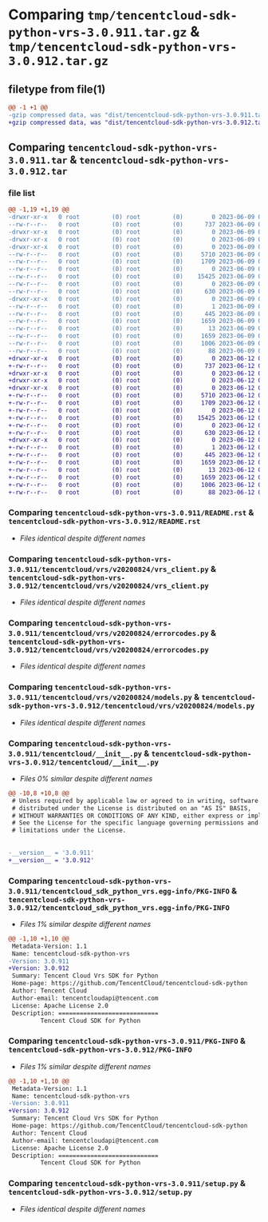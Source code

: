 # Comparing `tmp/tencentcloud-sdk-python-vrs-3.0.911.tar.gz` & `tmp/tencentcloud-sdk-python-vrs-3.0.912.tar.gz`

## filetype from file(1)

```diff
@@ -1 +1 @@
-gzip compressed data, was "dist/tencentcloud-sdk-python-vrs-3.0.911.tar", last modified: Fri Jun  9 02:31:37 2023, max compression
+gzip compressed data, was "dist/tencentcloud-sdk-python-vrs-3.0.912.tar", last modified: Mon Jun 12 03:16:16 2023, max compression
```

## Comparing `tencentcloud-sdk-python-vrs-3.0.911.tar` & `tencentcloud-sdk-python-vrs-3.0.912.tar`

### file list

```diff
@@ -1,19 +1,19 @@
-drwxr-xr-x   0 root         (0) root         (0)        0 2023-06-09 02:31:37.000000 tencentcloud-sdk-python-vrs-3.0.911/
--rw-r--r--   0 root         (0) root         (0)      737 2023-06-09 02:31:37.000000 tencentcloud-sdk-python-vrs-3.0.911/README.rst
-drwxr-xr-x   0 root         (0) root         (0)        0 2023-06-09 02:31:37.000000 tencentcloud-sdk-python-vrs-3.0.911/tencentcloud/
-drwxr-xr-x   0 root         (0) root         (0)        0 2023-06-09 02:31:37.000000 tencentcloud-sdk-python-vrs-3.0.911/tencentcloud/vrs/
-drwxr-xr-x   0 root         (0) root         (0)        0 2023-06-09 02:31:37.000000 tencentcloud-sdk-python-vrs-3.0.911/tencentcloud/vrs/v20200824/
--rw-r--r--   0 root         (0) root         (0)     5710 2023-06-09 02:31:37.000000 tencentcloud-sdk-python-vrs-3.0.911/tencentcloud/vrs/v20200824/vrs_client.py
--rw-r--r--   0 root         (0) root         (0)     1709 2023-06-09 02:31:37.000000 tencentcloud-sdk-python-vrs-3.0.911/tencentcloud/vrs/v20200824/errorcodes.py
--rw-r--r--   0 root         (0) root         (0)        0 2023-06-09 02:31:37.000000 tencentcloud-sdk-python-vrs-3.0.911/tencentcloud/vrs/v20200824/__init__.py
--rw-r--r--   0 root         (0) root         (0)    15425 2023-06-09 02:31:37.000000 tencentcloud-sdk-python-vrs-3.0.911/tencentcloud/vrs/v20200824/models.py
--rw-r--r--   0 root         (0) root         (0)        0 2023-06-09 02:31:37.000000 tencentcloud-sdk-python-vrs-3.0.911/tencentcloud/vrs/__init__.py
--rw-r--r--   0 root         (0) root         (0)      630 2023-06-09 02:31:37.000000 tencentcloud-sdk-python-vrs-3.0.911/tencentcloud/__init__.py
-drwxr-xr-x   0 root         (0) root         (0)        0 2023-06-09 02:31:37.000000 tencentcloud-sdk-python-vrs-3.0.911/tencentcloud_sdk_python_vrs.egg-info/
--rw-r--r--   0 root         (0) root         (0)        1 2023-06-09 02:31:37.000000 tencentcloud-sdk-python-vrs-3.0.911/tencentcloud_sdk_python_vrs.egg-info/dependency_links.txt
--rw-r--r--   0 root         (0) root         (0)      445 2023-06-09 02:31:37.000000 tencentcloud-sdk-python-vrs-3.0.911/tencentcloud_sdk_python_vrs.egg-info/SOURCES.txt
--rw-r--r--   0 root         (0) root         (0)     1659 2023-06-09 02:31:37.000000 tencentcloud-sdk-python-vrs-3.0.911/tencentcloud_sdk_python_vrs.egg-info/PKG-INFO
--rw-r--r--   0 root         (0) root         (0)       13 2023-06-09 02:31:37.000000 tencentcloud-sdk-python-vrs-3.0.911/tencentcloud_sdk_python_vrs.egg-info/top_level.txt
--rw-r--r--   0 root         (0) root         (0)     1659 2023-06-09 02:31:37.000000 tencentcloud-sdk-python-vrs-3.0.911/PKG-INFO
--rw-r--r--   0 root         (0) root         (0)     1006 2023-06-09 02:31:37.000000 tencentcloud-sdk-python-vrs-3.0.911/setup.py
--rw-r--r--   0 root         (0) root         (0)       88 2023-06-09 02:31:37.000000 tencentcloud-sdk-python-vrs-3.0.911/setup.cfg
+drwxr-xr-x   0 root         (0) root         (0)        0 2023-06-12 03:16:16.000000 tencentcloud-sdk-python-vrs-3.0.912/
+-rw-r--r--   0 root         (0) root         (0)      737 2023-06-12 03:16:16.000000 tencentcloud-sdk-python-vrs-3.0.912/README.rst
+drwxr-xr-x   0 root         (0) root         (0)        0 2023-06-12 03:16:16.000000 tencentcloud-sdk-python-vrs-3.0.912/tencentcloud/
+drwxr-xr-x   0 root         (0) root         (0)        0 2023-06-12 03:16:16.000000 tencentcloud-sdk-python-vrs-3.0.912/tencentcloud/vrs/
+drwxr-xr-x   0 root         (0) root         (0)        0 2023-06-12 03:16:16.000000 tencentcloud-sdk-python-vrs-3.0.912/tencentcloud/vrs/v20200824/
+-rw-r--r--   0 root         (0) root         (0)     5710 2023-06-12 03:16:16.000000 tencentcloud-sdk-python-vrs-3.0.912/tencentcloud/vrs/v20200824/vrs_client.py
+-rw-r--r--   0 root         (0) root         (0)     1709 2023-06-12 03:16:16.000000 tencentcloud-sdk-python-vrs-3.0.912/tencentcloud/vrs/v20200824/errorcodes.py
+-rw-r--r--   0 root         (0) root         (0)        0 2023-06-12 03:16:16.000000 tencentcloud-sdk-python-vrs-3.0.912/tencentcloud/vrs/v20200824/__init__.py
+-rw-r--r--   0 root         (0) root         (0)    15425 2023-06-12 03:16:16.000000 tencentcloud-sdk-python-vrs-3.0.912/tencentcloud/vrs/v20200824/models.py
+-rw-r--r--   0 root         (0) root         (0)        0 2023-06-12 03:16:16.000000 tencentcloud-sdk-python-vrs-3.0.912/tencentcloud/vrs/__init__.py
+-rw-r--r--   0 root         (0) root         (0)      630 2023-06-12 03:16:16.000000 tencentcloud-sdk-python-vrs-3.0.912/tencentcloud/__init__.py
+drwxr-xr-x   0 root         (0) root         (0)        0 2023-06-12 03:16:16.000000 tencentcloud-sdk-python-vrs-3.0.912/tencentcloud_sdk_python_vrs.egg-info/
+-rw-r--r--   0 root         (0) root         (0)        1 2023-06-12 03:16:16.000000 tencentcloud-sdk-python-vrs-3.0.912/tencentcloud_sdk_python_vrs.egg-info/dependency_links.txt
+-rw-r--r--   0 root         (0) root         (0)      445 2023-06-12 03:16:16.000000 tencentcloud-sdk-python-vrs-3.0.912/tencentcloud_sdk_python_vrs.egg-info/SOURCES.txt
+-rw-r--r--   0 root         (0) root         (0)     1659 2023-06-12 03:16:16.000000 tencentcloud-sdk-python-vrs-3.0.912/tencentcloud_sdk_python_vrs.egg-info/PKG-INFO
+-rw-r--r--   0 root         (0) root         (0)       13 2023-06-12 03:16:16.000000 tencentcloud-sdk-python-vrs-3.0.912/tencentcloud_sdk_python_vrs.egg-info/top_level.txt
+-rw-r--r--   0 root         (0) root         (0)     1659 2023-06-12 03:16:16.000000 tencentcloud-sdk-python-vrs-3.0.912/PKG-INFO
+-rw-r--r--   0 root         (0) root         (0)     1006 2023-06-12 03:16:16.000000 tencentcloud-sdk-python-vrs-3.0.912/setup.py
+-rw-r--r--   0 root         (0) root         (0)       88 2023-06-12 03:16:16.000000 tencentcloud-sdk-python-vrs-3.0.912/setup.cfg
```

### Comparing `tencentcloud-sdk-python-vrs-3.0.911/README.rst` & `tencentcloud-sdk-python-vrs-3.0.912/README.rst`

 * *Files identical despite different names*

### Comparing `tencentcloud-sdk-python-vrs-3.0.911/tencentcloud/vrs/v20200824/vrs_client.py` & `tencentcloud-sdk-python-vrs-3.0.912/tencentcloud/vrs/v20200824/vrs_client.py`

 * *Files identical despite different names*

### Comparing `tencentcloud-sdk-python-vrs-3.0.911/tencentcloud/vrs/v20200824/errorcodes.py` & `tencentcloud-sdk-python-vrs-3.0.912/tencentcloud/vrs/v20200824/errorcodes.py`

 * *Files identical despite different names*

### Comparing `tencentcloud-sdk-python-vrs-3.0.911/tencentcloud/vrs/v20200824/models.py` & `tencentcloud-sdk-python-vrs-3.0.912/tencentcloud/vrs/v20200824/models.py`

 * *Files identical despite different names*

### Comparing `tencentcloud-sdk-python-vrs-3.0.911/tencentcloud/__init__.py` & `tencentcloud-sdk-python-vrs-3.0.912/tencentcloud/__init__.py`

 * *Files 0% similar despite different names*

```diff
@@ -10,8 +10,8 @@
 # Unless required by applicable law or agreed to in writing, software
 # distributed under the License is distributed on an "AS IS" BASIS,
 # WITHOUT WARRANTIES OR CONDITIONS OF ANY KIND, either express or implied.
 # See the License for the specific language governing permissions and
 # limitations under the License.
 
 
-__version__ = '3.0.911'
+__version__ = '3.0.912'
```

### Comparing `tencentcloud-sdk-python-vrs-3.0.911/tencentcloud_sdk_python_vrs.egg-info/PKG-INFO` & `tencentcloud-sdk-python-vrs-3.0.912/tencentcloud_sdk_python_vrs.egg-info/PKG-INFO`

 * *Files 1% similar despite different names*

```diff
@@ -1,10 +1,10 @@
 Metadata-Version: 1.1
 Name: tencentcloud-sdk-python-vrs
-Version: 3.0.911
+Version: 3.0.912
 Summary: Tencent Cloud Vrs SDK for Python
 Home-page: https://github.com/TencentCloud/tencentcloud-sdk-python
 Author: Tencent Cloud
 Author-email: tencentcloudapi@tencent.com
 License: Apache License 2.0
 Description: ============================
         Tencent Cloud SDK for Python
```

### Comparing `tencentcloud-sdk-python-vrs-3.0.911/PKG-INFO` & `tencentcloud-sdk-python-vrs-3.0.912/PKG-INFO`

 * *Files 1% similar despite different names*

```diff
@@ -1,10 +1,10 @@
 Metadata-Version: 1.1
 Name: tencentcloud-sdk-python-vrs
-Version: 3.0.911
+Version: 3.0.912
 Summary: Tencent Cloud Vrs SDK for Python
 Home-page: https://github.com/TencentCloud/tencentcloud-sdk-python
 Author: Tencent Cloud
 Author-email: tencentcloudapi@tencent.com
 License: Apache License 2.0
 Description: ============================
         Tencent Cloud SDK for Python
```

### Comparing `tencentcloud-sdk-python-vrs-3.0.911/setup.py` & `tencentcloud-sdk-python-vrs-3.0.912/setup.py`

 * *Files identical despite different names*

